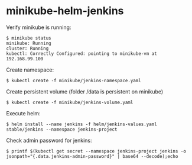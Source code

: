 # minikube-helm-jenkins

Verify minikube is running:
```
$ minikube status
minikube: Running
cluster: Running
kubectl: Correctly Configured: pointing to minikube-vm at 192.168.99.100
```


Create namespace:
```
$ kubectl create -f minikube/jenkins-namespace.yaml
```

Create persistent volume (folder /data is persistent on minikube)
```
$ kubectl create -f minikube/jenkins-volume.yaml
```


Execute helm:
```
$ helm install --name jenkins -f helm/jenkins-values.yaml stable/jenkins --namespace jenkins-project
```


Check admin password for jenkins:
```
$ printf $(kubectl get secret --namespace jenkins-project jenkins -o jsonpath="{.data.jenkins-admin-password}" | base64 --decode);echo
```

